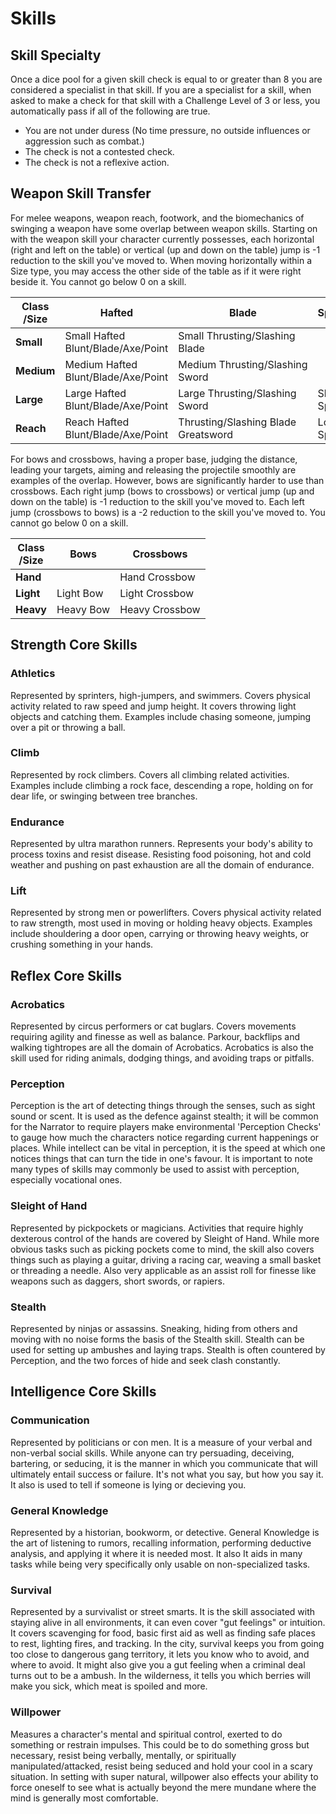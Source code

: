 # Skills

## Skill Specialty

Once a dice pool for a given skill check is equal to or greater than 8 you are considered a specialist in that skill. If you are a specialist for a skill, when asked to make a check for that skill with a Challenge Level of 3 or less, you automatically pass if all of the following are true.

- You are not under duress (No time pressure, no outside influences or aggression such as combat.)
- The check is not a contested check.
- The check is not a reflexive action.

## Weapon Skill Transfer

For melee weapons, weapon reach, footwork, and the biomechanics of swinging a weapon have some overlap between weapon skills. Starting on with the weapon skill your character currently possesses, each horizontal (right and left on the table) or vertical (up and down on the table) jump is -1 reduction to the skill you've moved to. When moving horizontally within a Size type, you may access the other side of the table as if it were right beside it. You cannot go below 0 on a skill.

| Class<br />/Size | Hafted                               | Blade                               | Spear       |
| ---------------- | ------------------------------------ | ----------------------------------- | ----------- |
| **Small**  | Small Hafted Blunt/Blade/Axe/Point   | Small Thrusting/Slashing Blade      |             |
| **Medium** | Medium Hafted Blunt/Blade/Axe/Point | Medium Thrusting/Slashing Sword    |             |
| **Large**  | Large Hafted Blunt/Blade/Axe/Point  | Large Thrusting/Slashing Sword     | Short Spear |
| **Reach**  | Reach Hafted Blunt/Blade/Axe/Point  | Thrusting/Slashing Blade Greatsword | Long Spear  |

For bows and crossbows, having a proper base, judging the distance, leading your targets,  aiming and releasing the projectile smoothly are examples of the overlap. However, bows are significantly harder to use than crossbows. Each right jump (bows to crossbows) or vertical jump (up and down on the table) is -1 reduction to the skill you've moved to. Each left jump (crossbows to bows) is a -2 reduction to the skill you've moved to. You cannot go below 0 on a skill.

| Class<br />/Size | Bows      | Crossbows      |
| ---------------- | --------- | -------------- |
| **Hand**   |           | Hand Crossbow  |
| **Light**  | Light Bow | Light Crossbow |
| **Heavy**  | Heavy Bow | Heavy Crossbow |

## Strength Core Skills

### Athletics

Represented by sprinters, high-jumpers, and swimmers. Covers physical activity related to raw speed and jump height. It covers throwing light objects and catching them. Examples include chasing someone, jumping over a pit or throwing a ball.

### Climb

Represented by rock climbers. Covers all climbing related activities. Examples include climbing a rock face, descending a rope, holding on for dear life, or swinging between tree branches.

### Endurance

Represented by ultra marathon runners. Represents your body's ability to process toxins and resist disease. Resisting food poisoning, hot and cold weather and pushing on past exhaustion are all the domain of endurance.

### Lift

Represented by strong men or powerlifters. Covers physical activity related to raw strength, most used in moving or holding heavy objects. Examples include shouldering a door open, carrying or throwing heavy weights, or crushing something in your hands.

## Reflex Core Skills

### Acrobatics

Represented by circus performers or cat buglars. Covers movements requiring agility and finesse as well as balance. Parkour, backflips and walking tightropes are all the domain of Acrobatics. Acrobatics is also the skill used for riding animals, dodging things, and avoiding traps or pitfalls.

### Perception

Perception is the art of detecting things through the senses, such as sight sound or scent. It is used as the defence against stealth; it will be common for the Narrator to require players make environmental 'Perception Checks' to gauge how much the characters notice regarding current happenings or places. While intellect can be vital in perception, it is the speed at which one notices things that can turn the tide in one's favour. It is important to note many types of skills may commonly be used to assist with perception, especially vocational ones.

### Sleight of Hand

Represented by pickpockets or magicians. Activities that require highly dexterous control of the hands are covered by Sleight of Hand. While more obvious tasks such as picking pockets come to mind, the skill also covers things such as playing a guitar, driving a racing car, weaving a small basket or threading a needle. Also very applicable as an assist roll for finesse like weapons such as daggers, short swords, or rapiers.

### Stealth

Represented by ninjas or assassins. Sneaking, hiding from others and moving with no noise forms the basis of the Stealth skill. Stealth can be used for setting up ambushes and laying traps. Stealth is often countered by Perception, and the two forces of hide and seek clash constantly.

## Intelligence Core Skills

### Communication

Represented by politicians or con men. It is a measure of your verbal and non-verbal social skills. While anyone can try persuading, deceiving, bartering, or seducing, it is the manner in which you communicate that will ultimately entail success or failure. It's not what you say, but how you say it. It also is used to tell if someone is lying or decieving you.

### General Knowledge

Represented by a historian, bookworm, or detective. General Knowledge is the art of listening to rumors, recalling information, performing deductive analysis, and applying it where it is needed most. It also It aids in many tasks while being very specifically only usable on non-specialized tasks.

### Survival

Represented by a survivalist or street smarts. It is the skill associated with staying alive in all environments, it can even cover "gut feelings" or intuition. It covers scavenging for food, basic first aid as well as finding safe places to rest, lighting fires, and tracking. In the city, survival keeps you from going too close to dangerous gang territory, it lets you know who to avoid, and where to avoid. It might also give you a gut feeling when a criminal deal turns out to be a ambush. In the wilderness, it tells you which berries will make you sick, which meat is spoiled and more.

### Willpower

Measures a character's mental and spiritual control, exerted to do something or restrain impulses. This could be to do something gross but necessary, resist being verbally, mentally, or spiritually manipulated/attacked, resist being seduced and hold your cool in a scary situation. In setting with super natural, willpower also effects your ability to force oneself to see what is actually beyond the mere mundane where the mind is generally most comfortable.
